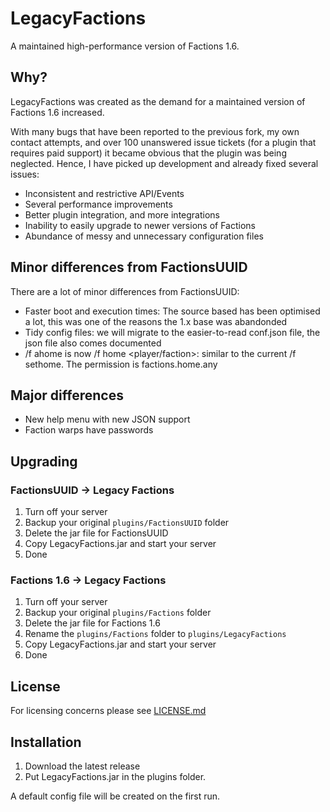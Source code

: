 # LegacyFactions
A maintained high-performance version of Factions 1.6.

## Why?
LegacyFactions was created as the demand for a maintained version of Factions 1.6 increased.

With many bugs that have been reported to the previous fork, my own contact attempts, and over 100 unanswered issue tickets (for a plugin that requires paid support) it became obvious that the plugin was being neglected. Hence, I have picked up development and already fixed several issues:

* Inconsistent and restrictive API/Events
* Several performance improvements  
* Better plugin integration, and more integrations
* Inability to easily upgrade to newer versions of Factions
* Abundance of messy and unnecessary configuration files  

## Minor differences from FactionsUUID
There are a lot of minor differences from FactionsUUID:

* Faster boot and execution times: The source based has been optimised a lot, this was one of the reasons the 1.x base was abandonded
* Tidy config files: we will migrate to the easier-to-read conf.json file, the json file also comes documented 
* /f ahome is now /f home <name> <player/faction>: similar to the current /f sethome. The permission is factions.home.any 

## Major differences
* New help menu with new JSON support
* Faction warps have passwords

## Upgrading
### FactionsUUID -> Legacy Factions
1) Turn off your server
2) Backup your original `plugins/FactionsUUID` folder
3) Delete the jar file for FactionsUUID
4) Copy LegacyFactions.jar and start your server
5) Done

### Factions 1.6 -> Legacy Factions
1) Turn off your server
2) Backup your original `plugins/Factions` folder
3) Delete the jar file for Factions 1.6
4) Rename the `plugins/Factions` folder to `plugins/LegacyFactions`
5) Copy LegacyFactions.jar and start your server
6) Done

## License
For licensing concerns please see [LICENSE.md](LICENSE.md)

## Installation
1. Download the latest release 
2. Put LegacyFactions.jar in the plugins folder.

A default config file will be created on the first run.
